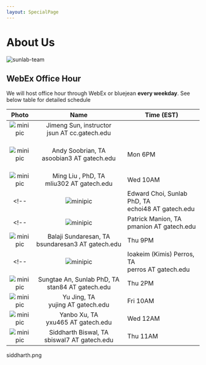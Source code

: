 ```yaml
---
layout: SpecialPage
---
```

# About Us

<!--[sunlab-team](images/avatar/aboutus.jpg "Sunlab team")-->

![sunlab-team](images/avatar/aboutus.jpg "Sunlab team")

## WebEx Office Hour

We will host office hour through WebEx or bluejean **every weekday**. See below table for detailed schedule

| Photo| Name|Time (EST)             | Location or Web Link |
| :-------------: | :-------------: | ---------------- | --------------------------------------------------------------------------------------|
|![minipic](images/avatar/Jimeng.png)   |  Jimeng Sun, instructor jsun<span style="display:none">hello</span>&nbsp;AT<span style="display:none">world</span>&nbsp;cc.gatech.edu     |      |       Request by email         |
|![minipic](images/avatar/andys.png )| Andy Soobrian, TA asoobian3<span style="display:none">hello</span>&nbsp;AT<span style="display:none">world</span>&nbsp;gatech.edu| Mon 6PM | [https://gatech.webex.com/gatech/j.php?MTID=m5b49fe73fec154663176adf45f7b6afd](https://gatech.webex.com/gatech/j.php?MTID=m5b49fe73fec154663176adf45f7b6afd)
|![minipic](images/avatar/MingLiu.jpg) | Ming Liu , PhD,  TA mliu302<span style="display:none">hello</span>&nbsp;AT<span style="display:none">world</span>&nbsp;gatech.edu| Wed 10AM |<https://gatech.webex.com/meet/mliu302>
<!--|![minipic](images/avatar/ed.jpg) | Edward Choi,  Sunlab PhD,  TA echoi48<span style="display:none">hello</span>&nbsp;AT<span style="display:none">world</span>&nbsp;gatech.edu| Tue 2PM | Open space next to Klaus 1332-->
<!--|![minipic](images/avatar/Patrick.jpeg) | Patrick Manion,  TA pmanion<span style="display:none">hello</span>&nbsp;AT<span style="display:none">world</span>&nbsp;gatech.edu| Wed 8PM | [https://gatech.webex.com/meet/pmanion3](https://gatech.webex.com/meet/pmanion3)-->
|![minipic](images/avatar/Balaji.png) |     Balaji Sundaresan, TA bsundaresan3<span style="display:none">hello</span>&nbsp;AT<span style="display:none">world</span>&nbsp;gatech.edu | Thu 9PM | [https://gatech.webex.com/meet/bsundaresan3](https://gatech.webex.com/meet/bsundaresan3)
<!--|![minipic](images/avatar/kimis.png) | Ioakeim (Kimis) Perros,  TA perros<span style="display:none">hello</span>&nbsp;AT<span style="display:none">world</span>&nbsp;gatech.edu| Wed 10AM | Klaus 1211-->
|![minipic](images/avatar/SungtaeAn.jpg) | Sungtae An, Sunlab PhD,  TA  stan84<span style="display:none">hello</span>&nbsp;AT<span style="display:none">world</span>&nbsp;gatech.edu| Thu 2PM | <https://gatech.webex.com/meet/san37>
|![minipic](images/avatar/YuJing.jpg) | Yu Jing,  TA yujing<span style="display:none">hello</span>&nbsp;AT<span style="display:none">world</span>&nbsp;gatech.edu| Fri 10AM | <https://bluejeans.com/3485734294>
|![minipic](images/avatar/yanbo.png) | Yanbo Xu,  TA yxu465<span style="display:none">hello</span>&nbsp;AT<span style="display:none">world</span>&nbsp;gatech.edu| Wed 12AM | <https://gatech.webex.com/meet/yxu465>
|![minipic](images/avatar/yanbo.png) | Siddharth Biswal,  TA sbiswal7<span style="display:none">hello</span>&nbsp;AT<span style="display:none">world</span>&nbsp;gatech.edu| Thu 11AM | <https://gatech.webex.com/gatech/j.php?MTID=m90a6a0cc5ccfe87f3c15a6a578cfb068>
siddharth.png